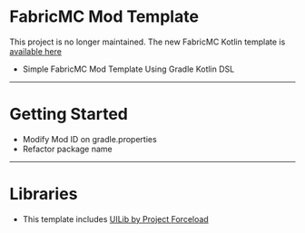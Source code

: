 # FabricMC Mod Template
This project is no longer maintained. The new FabricMC Kotlin template is [available here](https://github.com/forceload/fabric-kotlin-template)
- Simple FabricMC Mod Template Using Gradle Kotlin DSL

---

# Getting Started
* Modify Mod ID on gradle.properties
* Refactor package name

---
# Libraries
- This template includes [UILib by Project Forceload](https://github.com/forceload/UILib)
